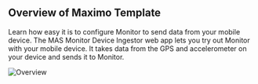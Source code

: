 

## Overview of Maximo Template

Learn how easy it is to configure Monitor to send data from your mobile device.
The MAS Monitor Device Ingestor web app lets you try out Monitor with your mobile device.
It takes data from the GPS and accelerometer on your device and sends it to Monitor.

![Overview](/img/mas_monitor_connect/overview.png)